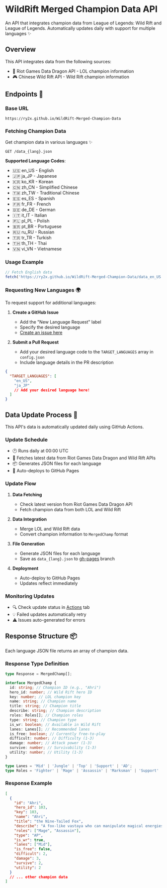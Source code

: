 # WildRift Merged Champion Data API

An API that integrates champion data from League of Legends: Wild Rift and League of Legends.
Automatically updates daily with support for multiple languages ✨

## Overview

This API integrates data from the following sources:

- 👾 Riot Games Data Dragon API - LOL champion information
- 🎮 Chinese Wild Rift API - Wild Rift champion information

## Endpoints 🎯

### Base URL

```
https://ry2x.github.io/WildRift-Merged-Champion-Data
```

### Fetching Champion Data

Get champion data in various languages ✨

```
GET /data_{lang}.json
```

**Supported Language Codes**:

- 🇺🇸 en_US - English
- 🇯🇵 ja_JP - Japanese
- 🇰🇷 ko_KR - Korean
- 🇨🇳 zh_CN - Simplified Chinese
- 🇹🇼 zh_TW - Traditional Chinese
- 🇪🇸 es_ES - Spanish
- 🇫🇷 fr_FR - French
- 🇩🇪 de_DE - German
- 🇮🇹 it_IT - Italian
- 🇵🇱 pl_PL - Polish
- 🇧🇷 pt_BR - Portuguese
- 🇷🇺 ru_RU - Russian
- 🇹🇷 tr_TR - Turkish
- 🇹🇭 th_TH - Thai
- 🇻🇳 vi_VN - Vietnamese

### Usage Example

```javascript
// Fetch English data
fetch('https://ry2x.github.io/WildRift-Merged-Champion-Data/data_en_US.json');
```

### Requesting New Languages 🌍

To request support for additional languages:

1. **Create a GitHub Issue**

   - Add the "New Language Request" label
   - Specify the desired language
   - [Create an issue here](https://github.com/ry2x/WildRift-Merged-Champion-Data/issues/new)

2. **Submit a Pull Request**
   - Add your desired language code to the `TARGET_LANGUAGES` array in `config.json`
   - Include language details in the PR description

```json
{
  "TARGET_LANGUAGES": [
    "en_US",
    "ja_JP"
    // Add your desired language here!
  ]
}
```

## Data Update Process 🔄

This API's data is automatically updated daily using GitHub Actions.

### Update Schedule

- 🕐 Runs daily at 00:00 UTC
- 🔄 Fetches latest data from Riot Games Data Dragon and Wild Rift APIs
- 📦 Generates JSON files for each language
- 🚀 Auto-deploys to GitHub Pages

### Update Flow

1. **Data Fetching**

   - Check latest version from Riot Games Data Dragon API
   - Fetch champion data from both LOL and Wild Rift

2. **Data Integration**

   - Merge LOL and Wild Rift data
   - Convert champion information to `MergedChamp` format

3. **File Generation**

   - Generate JSON files for each language
   - Save as `data_{lang}.json` to [gh-pages](https://github.com/ry2x/WildRift-Merged-Champion-Data/tree/gh-pages) branch

4. **Deployment**
   - Auto-deploy to GitHub Pages
   - Updates reflect immediately

### Monitoring Updates

- 🔍 Check update status in [Actions](https://github.com/ry2x/WildRift-Merged-Champion-Data/actions) tab
- 💡 Failed updates automatically retry
- ⚠️ Issues auto-generated for errors

## Response Structure 📦

Each language JSON file returns an array of champion data.

### Response Type Definition

```typescript
type Response = MergedChamp[];

interface MergedChamp {
  id: string; // Champion ID (e.g., "Ahri")
  hero_id: number; // Wild Rift hero ID
  key: number; // LOL champion key
  name: string; // Champion name
  title: string; // Champion title
  describe: string; // Champion description
  roles: Roles[]; // Champion roles
  type: string; // Champion type
  is_wr: boolean; // Available in Wild Rift
  lanes: Lanes[]; // Recommended lanes
  is_free: boolean; // Currently free-to-play
  difficult: number; // Difficulty (1-3)
  damage: number; // Attack power (1-3)
  survive: number; // Survivability (1-3)
  utility: number; // Utility (1-3)
}

type Lanes = 'Mid' | 'Jungle' | 'Top' | 'Support' | 'AD';
type Roles = 'Fighter' | 'Mage' | 'Assassin' | 'Marksman' | 'Support' | 'Tank';
```

### Response Example

```json
[
  {
    "id": "Ahri",
    "hero_id": 103,
    "key": 103,
    "name": "Ahri",
    "title": "the Nine-Tailed Fox",
    "describe": "A fox-like vastaya who can manipulate magical energies",
    "roles": ["Mage", "Assassin"],
    "type": "AP",
    "is_wr": true,
    "lanes": ["Mid"],
    "is_free": false,
    "difficult": 2,
    "damage": 3,
    "survive": 2,
    "utility": 2
  }
  // ... other champion data
]
```
